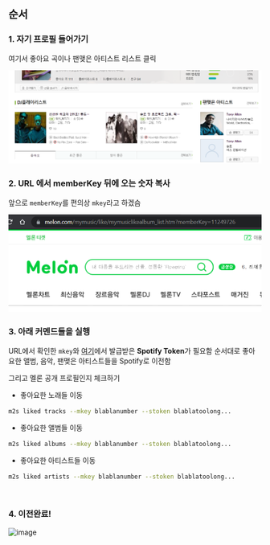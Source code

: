 
## 순서

### 1. 자기 프로필 들어가기
여기서 좋아요 곡이나 팬맺은 아티스트 리스트 클릭

<img src="../assets/screenshot/melon.png" />

### 2. URL 에서 memberKey 뒤에 오는 숫자 복사
앞으로 `memberKey`를 편의상 `mkey`라고 하겠슴

<img src="../assets/screenshot/mkey.png" />

<br/>

### 3. 아래 커멘드들을 실행
URL에서 확인한 `mkey`와 [여기](../doc/)에서 발급받은 **Spotify Token**가 필요함
순서대로 좋아요한 앨범, 음악, 팬맺은 아티스트들을 Spotify로 이전함

그리고 멜론 공개 프로필인지 체크하기

- 좋아요한 노래들 이동
```bash
m2s liked tracks --mkey blablanumber --stoken blablatoolong...
```

- 좋아요한 앨범들 이동
```bash
m2s liked albums --mkey blablanumber --stoken blablatoolong...
```

- 좋아요한 아티스트들 이동
```bash
m2s liked artists --mkey blablanumber --stoken blablatoolong...
```


<br/>

### 4. 이전완료!

![image](https://user-images.githubusercontent.com/27716524/123384140-009a7080-d5cf-11eb-8e40-e7abbb3e64a1.png)
